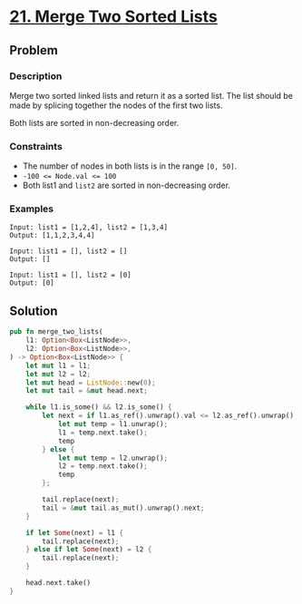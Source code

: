 # [21. Merge Two Sorted Lists](https://leetcode.com/problems/merge-two-sorted-lists/)

## Problem

### Description

Merge two sorted linked lists and return it as a sorted list. The list should be
made by splicing together the nodes of the first two lists.

Both lists are sorted in non-decreasing order.

### Constraints

* The number of nodes in both lists is in the range `[0, 50]`.
* `-100 <= Node.val <= 100`
* Both list1 and `list2` are sorted in non-decreasing order.

### Examples

```text
Input: list1 = [1,2,4], list2 = [1,3,4]
Output: [1,1,2,3,4,4]
```

```text
Input: list1 = [], list2 = []
Output: []
```

```text
Input: list1 = [], list2 = [0]
Output: [0]
```

## Solution

```rust
pub fn merge_two_lists(
    l1: Option<Box<ListNode>>,
    l2: Option<Box<ListNode>>,
) -> Option<Box<ListNode>> {
    let mut l1 = l1;
    let mut l2 = l2;
    let mut head = ListNode::new(0);
    let mut tail = &mut head.next;

    while l1.is_some() && l2.is_some() {
        let next = if l1.as_ref().unwrap().val <= l2.as_ref().unwrap().val {
            let mut temp = l1.unwrap();
            l1 = temp.next.take();
            temp
        } else {
            let mut temp = l2.unwrap();
            l2 = temp.next.take();
            temp
        };

        tail.replace(next);
        tail = &mut tail.as_mut().unwrap().next;
    }

    if let Some(next) = l1 {
        tail.replace(next);
    } else if let Some(next) = l2 {
        tail.replace(next);
    }

    head.next.take()
}
```